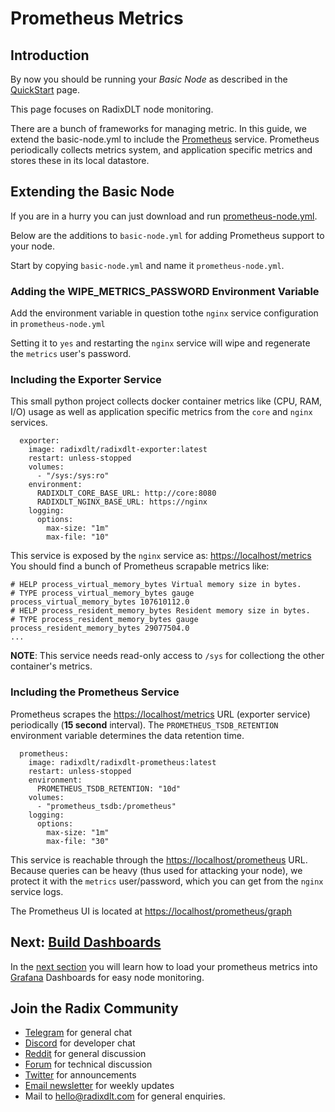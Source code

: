 # Prometheus Metrics

## Introduction

By now you should be running your _Basic Node_ as described in the [QuickStart](./) page.

This page focuses on RadixDLT node monitoring.

There are a bunch of frameworks for managing metric. In this guide, we extend the basic-node.yml to include the [Prometheus](https://prometheus.io/) service. Prometheus periodically collects metrics system, and application specific metrics and stores these in its local datastore.

## Extending the Basic Node

If you are in a hurry you can just download and run [prometheus-node.yml](https://github.com/radixdlt/node-runner/blob/master/docs/prometheus-node.yml).

Below are the additions to `basic-node.yml` for adding Prometheus support to your node.

Start by copying `basic-node.yml` and name it `prometheus-node.yml`.

### Adding the WIPE\_METRICS\_PASSWORD Environment Variable

Add the environment variable in question tothe `nginx` service configuration in `prometheus-node.yml`

Setting it to `yes` and restarting the `nginx` service will wipe and regenerate the `metrics` user's password.

### Including the Exporter Service

This small python project collects docker container metrics like \(CPU, RAM, I/O\) usage as well as application specific metrics from the `core` and `nginx` services.

```text
  exporter:
    image: radixdlt/radixdlt-exporter:latest
    restart: unless-stopped
    volumes:
      - "/sys:/sys:ro"    
    environment:
      RADIXDLT_CORE_BASE_URL: http://core:8080
      RADIXDLT_NGINX_BASE_URL: https://nginx
    logging:
      options:
        max-size: "1m"
        max-file: "10"
```

This service is exposed by the `nginx` service as: [https://localhost/metrics](https://localhost/metrics) You should find a bunch of Prometheus scrapable metrics like:

```text
# HELP process_virtual_memory_bytes Virtual memory size in bytes.
# TYPE process_virtual_memory_bytes gauge
process_virtual_memory_bytes 107610112.0
# HELP process_resident_memory_bytes Resident memory size in bytes.
# TYPE process_resident_memory_bytes gauge
process_resident_memory_bytes 29077504.0
...
```

**NOTE**: This service needs read-only access to `/sys` for collectiong the other container's metrics.

### Including the Prometheus Service

Prometheus scrapes the [https://localhost/metrics](https://localhost/metrics) URL \(exporter service\) periodically \(**15 second** interval\). The `PROMETHEUS_TSDB_RETENTION` environment variable determines the data retention time.

```text
  prometheus:
    image: radixdlt/radixdlt-prometheus:latest
    restart: unless-stopped
    environment:
      PROMETHEUS_TSDB_RETENTION: "10d"
    volumes:
      - "prometheus_tsdb:/prometheus"
    logging:
      options:
        max-size: "1m"
        max-file: "30"
```

This service is reachable through the [https://localhost/prometheus](https://localhost/prometheus) URL. Because queries can be heavy \(thus used for attacking your node\), we protect it with the `metrics` user/password, which you can get from the `nginx` service logs.

The Prometheus UI is located at [https://localhost/prometheus/graph](https://localhost/prometheus/graph) 

## Next: [Build Dashboards](grafana-dashboards.md)

In the [next section](grafana-dashboards.md) you will learn how to load your prometheus metrics into [Grafana](https://grafana.com) Dashboards for easy node monitoring.

## Join the Radix Community

* ​[Telegram](https://t.me/radixdlt) for general chat
* ​[Discord](https://discord.gg/7Q7HSZZ) for developer chat
* ​[Reddit](https://reddit.com/r/radix) for general discussion
* ​[Forum](https://forum.radixdlt.com/) for technical discussion
* ​[Twitter](https://twitter.com/radixdlt) for announcements
* ​[Email newsletter](https://radixdlt.typeform.com/to/nyKvMV) for weekly updates
* Mail to [hello@radixdlt.com](mailto:info@radixdlt.com) for general enquiries.

## 



